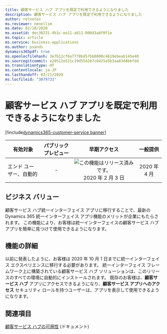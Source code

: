 ```yaml
---
title: 顧客サービス ハブ アプリを既定で利用できるようになりました
description: 顧客サービス ハブ アプリを既定で利用できるようになりました
author: relnotes
ms.reviewer: nenellim
ms.date: 02/18/2020
ms.assetid: dec30231-4b1c-ea11-a811-000d3a8f0f1e
ms.topic: article
ms.service: business-applications
ms.author: psands
dynamics365pdf: true
ms.openlocfilehash: 3e7b12cf6a7770bd57bb8800c4619ebeab145e40
ms.sourcegitcommit: e29512e521c19d5542b7c0425a5b3aa83d4bbfdd
ms.translationtype: HT
ms.contentlocale: ja-JP
ms.lasthandoff: 02/21/2020
ms.locfileid: "3079733"
---
```

# <a name="customer-service-hub-app-is-now-available-by-default"></a>顧客サービス ハブ アプリを既定で利用できるようになりました
[!include[dynamics365-customer-service banner](../includes/dynamics365-customer-service.md)]

| 有効対象    |  パブリック プレビュー | 早期アクセス | 一般提供 | 
| ---------- | :----------: |:----------: |:----------: |
|エンド ユーザー、自動的|-|![この機能はリリース済みです。](/dynamics365-release-plan/media/green-checkmark.png "この機能はリリース済みです。") 2020 年 2 月 3 日| 2020 年 4 月|


## <a name="business-value"></a>ビジネス バリュー
<!-- bv start -->
顧客サービス ハブ統一インターフェイス アプリに移行することで、最新の Dynamics 365 統一インターフェイス アプリ機能のメリットが企業にもたらされます。 この機能により、お客様は統一インターフェイスの顧客サービス ハブ アプリを簡単に見つけて使用できるようになります。 
<!-- bv end -->



## <a name="feature-details"></a>機能の詳細
<!--feature detail start -->
以前に発表したように、お客様は 2020 年 10 月 1 日までに統一インターフェイス エクスペリエンスに移行する必要があります。 統一インターフェイス フレームワーク上に構築されている顧客サービス ハブ ソリューションは、このリリースのすべての環境に自動的にインストールされます。 既存のお客様は、**顧客サービス ハブ** アプリにアクセスできるようになり、**顧客サービス アプリへのアクセス** セキュリティ ロールを持つユーザーは、アプリを表示して使用できるようになります。
<!--feature detail end -->










## <a name="see-also"></a>関連項目

[顧客サービス ハブの可用性](https://docs.microsoft.com/dynamics365/customer-service/availability-customer-service-hub) (ドキュメント)

